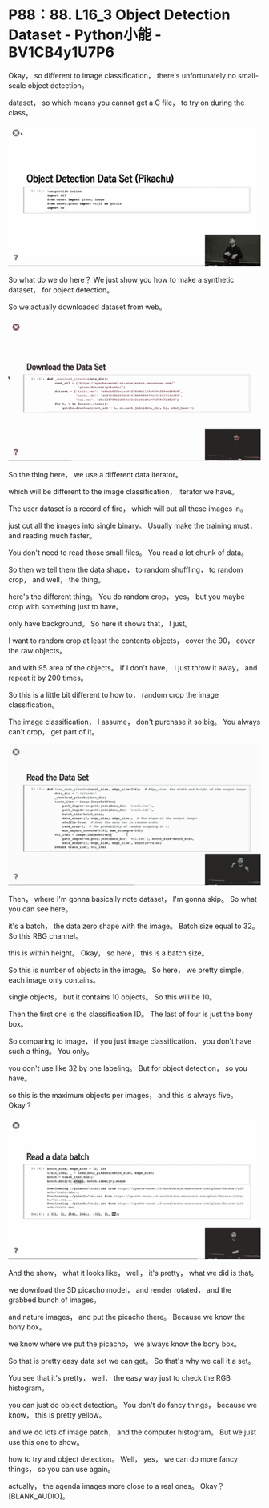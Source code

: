 # P88：88. L16_3 Object Detection Dataset - Python小能 - BV1CB4y1U7P6

 Okay， so different to image classification， there's unfortunately no small-scale object detection。

 dataset， so which means you cannot get a C file， to try on during the class。



![](img/2bd888277a036651b6a39d085e02001a_1.png)

 So what do we do here？ We just show you how to make a synthetic dataset， for object detection。

 So we actually downloaded dataset from web。

![](img/2bd888277a036651b6a39d085e02001a_3.png)

 So the thing here， we use a different data iterator。

 which will be different to the image classification， iterator we have。

 The user dataset is a record of fire， which will put all these images in。

 just cut all the images into single binary。 Usually make the training must， and reading much faster。

 You don't need to read those small files。 You read a lot chunk of data。

 So then we tell them the data shape， to random shuffling， to random crop， and well， the thing。

 here's the different thing。 You do random crop， yes， but you maybe crop with something just to have。

 only have background。 So here it shows that， I just。

 I want to random crop at least the contents objects， cover the 90， cover the raw objects。

 and with 95 area of the objects。 If I don't have， I just throw it away， and repeat it by 200 times。

 So this is a little bit different to how to， random crop the image classification。

 The image classification， I assume， don't purchase it so big。 You always can't crop， get part of it。



![](img/2bd888277a036651b6a39d085e02001a_5.png)

 Then， where I'm gonna basically note dataset， I'm gonna skip。 So what you can see here。

 it's a batch， the data zero shape with the image。 Batch size equal to 32。 So this RBG channel。

 this is within height。 Okay， so here， this is a batch size。

 So this is number of objects in the image。 So here， we pretty simple， each image only contains。

 single objects， but it contains 10 objects。 So this will be 10。

 Then the first one is the classification ID。 The last of four is just the bony box。

 So comparing to image， if you just image classification， you don't have such a thing。 You only。

 you don't use like 32 by one labeling。 But for object detection， so you have。

 so this is the maximum objects per images， and this is always five。 Okay？



![](img/2bd888277a036651b6a39d085e02001a_7.png)

 And the show， what it looks like， well， it's pretty， what we did is that。

 we download the 3D picacho model， and render rotated， and the grabbed bunch of images。

 and nature images， and put the picacho there。 Because we know the bony box。

 we know where we put the picacho， we always know the bony box。

 So that is pretty easy data set we can get。 So that's why we call it a set。

 You see that it's pretty， well， the easy way just to check the RGB histogram。

 you can just do object detection。 You don't do fancy things， because we know， this is pretty yellow。

 and we do lots of image patch， and the computer histogram。 But we just use this one to show。

 how to try and object detection。 Well， yes， we can do more fancy things， so you can use again。

 actually， the agenda images more close to a real ones。 Okay？ [BLANK_AUDIO]。

